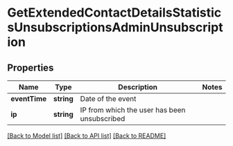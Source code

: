 # GetExtendedContactDetailsStatisticsUnsubscriptionsAdminUnsubscription

## Properties
Name | Type | Description | Notes
------------ | ------------- | ------------- | -------------
**eventTime** | **string** | Date of the event | 
**ip** | **string** | IP from which the user has been unsubscribed | 

[[Back to Model list]](../../README.md#documentation-for-models) [[Back to API list]](../../README.md#documentation-for-api-endpoints) [[Back to README]](../../README.md)


